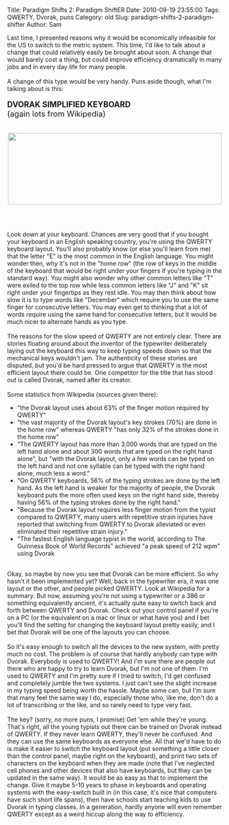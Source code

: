 Title: Paradigm Shifts 2: Paradigm ShiftER
Date: 2010-09-19 23:55:00
Tags: QWERTY, Dvorak, puns
Category: old
Slug: paradigm-shifts-2-paradigm-shifter
Author: Sam

Last time, I  presented reasons why it would be economically infeasible for the US to  switch to the metric system. This time, I'd like to talk about a change  that could relatively easily be brought about soon. A change that would  barely cost a thing, but could improve efficiency dramatically in many  jobs and in every day life for many people.<br /><br />A change of this type would be very handy. Puns aside though, what I'm talking about is this:<br /><br /><span style="font-size: 130%;"><span style="font-weight: bold;">DVORAK SIMPLIFIED KEYBOARD</span><br /><span style="font-size: 100%;">(again lots from Wikipedia)</span></span><br /><br /><br /><a href="http://upload.wikimedia.org/wikipedia/commons/thumb/2/25/KB_United_States_Dvorak.svg/500px-KB_United_States_Dvorak.svg.png"><img alt="" border="0" src="http://upload.wikimedia.org/wikipedia/commons/thumb/2/25/KB_United_States_Dvorak.svg/500px-KB_United_States_Dvorak.svg.png" style="cursor: pointer; display: block; height: 167px; margin: 0px auto 10px; text-align: center; width: 500px;" /></a><a href="http://upload.wikimedia.org/wikipedia/commons/thumb/2/25/KB_United_States_Dvorak.svg/1000px-KB_United_States_Dvorak.svg.png"></a><br /><a href="http://upload.wikimedia.org/wikipedia/commons/thumb/2/25/KB_United_States_Dvorak.svg/1000px-KB_United_States_Dvorak.svg.png"></a><br /><a href="http://upload.wikimedia.org/wikipedia/commons/thumb/2/25/KB_United_States_Dvorak.svg/1000px-KB_United_States_Dvorak.svg.png"><a name='more'></a></a><br />Look  down at your keyboard. Chances are very good that if you bought your  keyboard in an English speaking country, you're using the QWERTY  keyboard layout. You'll also probably know (or else you'll learn from  me) that the letter "E" is the most common in the English language. You  might wonder then, why it's not in the "home row" (the row of keys in  the middle of the keyboard that would be right under your fingers if  you're typing in the standard way). You might also wonder why other  common letters like "T" were exiled to the top row while less common  letters like "J" and "K" sit right under your fingertips as they rest  idle. You may then think about how slow it is to type words like  "December" which require you to use the same finger for consecutive  letters. You may even get to thinking that a lot of words require using  the same hand for consecutive letters, but it would be much nicer to  alternate hands as you type.<br /><br />The reasons for the slow speed of QWERTY are not  entirely clear. There are stories floating around about the inventor of  the typewriter deliberately laying out the keyboard this way to keep  typing speeds down so that the mechanical keys wouldn't jam. The  authenticity of these stories are disputed, but you'd be hard pressed to  argue that QWERTY is the most efficient layout there could be. One  competitor for the title that has stood out is called Dvorak, named  after its creator.<br /><br />Some statistics from Wikipedia (sources given there):<br /><ul><li>"the Dvorak layout uses about 63% of the finger motion required by QWERTY"</li><li>"the vast majority of the  Dvorak layout's key strokes (70%) are done in the home row" whereas  QWERTY "has only 32% of the strokes done in the home row"</li><li>"The  QWERTY layout has more than 3,000 words that are typed on the left hand  alone and about 300 words that are typed on the right hand alone",  but "with the Dvorak layout, only a few words can be typed on the left  hand and not one syllable can be typed with the right hand alone, much  less a word."</li><li>"On  QWERTY keyboards, 56% of the typing strokes are done by the left hand.  As the left hand is weaker for the majority of people, the Dvorak  keyboard puts the more often used keys on the right hand side, thereby  having 56% of the typing strokes done by the right hand."</li><li>"Because  the Dvorak layout requires less finger motion from the typist compared  to QWERTY, many users with repetitive strain injuries have reported that  switching from QWERTY to Dvorak alleviated or even eliminated their  repetitive strain injury."</li><li>"The  fastest English language typist in the world, according to The Guinness  Book of World Records" achieved "a peak speed of 212 wpm" using Dvorak   </li></ul><br />Okay,  so maybe by now you see that Dvorak can be more efficient. So why  hasn't it been implemented yet? Well, back in the typewriter era, it was  one layout or the other, and people picked QWERTY. Look at Wikipedia  for a summary. But now, assuming you're not using a typewriter or a 386 or something equivalently ancient, it's  actually quite easy to switch back and forth between QWERTY and Dvorak.  Check out your control panel if you're on a PC (or the equivalent on a  mac or linux or what have you) and I bet you'll find the setting for  changing the keyboard layout pretty easily, and I bet that Dvorak will  be one of the layouts you can choose.<br /><br />So it's easy enough to  switch all the devices to the new system, with pretty much no cost. The  problem is of course that hardly anybody can type with Dvorak. Everybody  is used to QWERTY! And I'm sure there are people out there who are  happy to try to learn Dvorak, but I'm not one of them. I'm used to  QWERTY and I'm pretty sure if I tried to switch, I'd get confused and  completely jumble the two systems. I just can't see the slight increase  in my typing speed being worth the hassle. Maybe some can, but I'm sure  that many feel the same way I do, especially those who, like me, don't  do a lot of transcribing or the like, and so rarely need to type very  fast.<br /><br />The key? (sorry, no more puns, I promise) Get 'em while  they're young. That's right, all the young typists out there can be  trained on Dvorak instead of QWERTY. If they never learn QWERTY, they'll  never be confused. And they can use the same keyboards as everyone  else. All that we'd have to do is make it easier to switch the keyboard  layout (put something a little closer than the control panel, maybe  right on the keyboard), and print two sets of characters on the keyboard  when they are made (note that I've neglected cell phones and other devices that also have keyboards, but they can be updated in the same way).  It would be as easy as that to implement the change. Give it maybe 5-10  years to phase in keyboards and operating systems with the easy-switch  built in (in this case, it's nice that computers have such short life  spans), then have schools start teaching kids to use Dvorak in typing  classes. In a generation, hardly anyone will even remember QWERTY except  as a weird hiccup along the way to efficiency.
